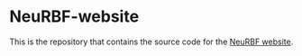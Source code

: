 # NeuRBF-website

This is the repository that contains the source code for the [NeuRBF website](https://oppo-us-research.github.io/NeuRBF-website/).

